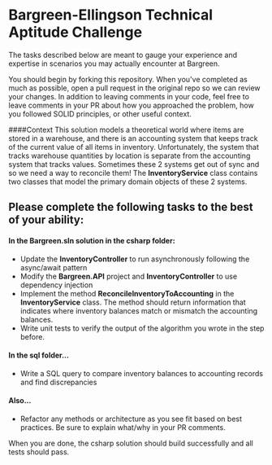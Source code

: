 # Bargreen-Ellingson Technical Aptitude Challenge

The tasks described below are meant to gauge your experience and expertise in scenarios you may actually encounter at Bargreen. 

You should begin by forking this repository.  When you've completed as much as possible, open a pull request in the original repo so we can review your changes. In addition to leaving comments in your code, feel free to leave comments in your PR about how you approached the problem, how you followed SOLID principles, or other useful context.

####Context
This solution models a theoretical world where items are stored in a warehouse, and there is an accounting system that keeps track of the current value of all items in inventory. 
Unfortunately, the system that tracks warehouse quantities by location is separate from the accounting system that tracks values. Sometimes these 2 systems get out of sync and so we need a way to reconcile them! 
The **InventoryService** class contains two classes that model the primary domain objects of these 2 systems. 


## Please complete the following tasks to the best of your ability:

#### In the Bargreen.sln solution in the csharp folder:
  - Update the **InventoryController** to run asynchronously following the async/await pattern
  - Modify the **Bargreen.API** project and **InventoryController** to use dependency injection
  - Implement the method **ReconcileInventoryToAccounting** in the **InventoryService** class. The method should return information that indicates where inventory balances match or mismatch the accounting balances. 
  - Write unit tests to verify the output of the algorithm you wrote in the step before.
#### In the sql folder...
  - Write a SQL query to compare inventory balances to accounting records and find discrepancies
#### Also...
  - Refactor any methods or architecture as you see fit based on best practices. Be sure to explain what/why in your PR comments.


When you are done, the csharp solution should build successfully and all tests should pass.


